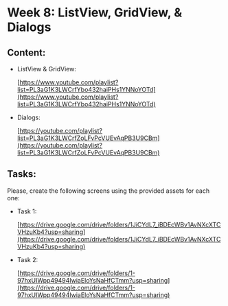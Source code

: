 # Week 8: ListView, GridView, & Dialogs

## Content:

- ListView & GridView:
    
    [https://www.youtube.com/playlist?list=PL3aG1K3LWCrfYbo432haiPHs1YNNoYOTd](https://www.youtube.com/playlist?list=PL3aG1K3LWCrfYbo432haiPHs1YNNoYOTd)
    
- Dialogs:
    
    [https://youtube.com/playlist?list=PL3aG1K3LWCrfZoLFvPcVUEvAqPB3U9CBm](https://youtube.com/playlist?list=PL3aG1K3LWCrfZoLFvPcVUEvAqPB3U9CBm)
    

## Tasks:

Please, create the following screens using the provided assets for each one:

- Task 1:
    
    [https://drive.google.com/drive/folders/1JiCYdL7_iBDEcWBv1AvNXcXTCVHzuKb4?usp=sharing](https://drive.google.com/drive/folders/1JiCYdL7_iBDEcWBv1AvNXcXTCVHzuKb4?usp=sharing)
    
- Task 2:
    
    [https://drive.google.com/drive/folders/1-97hxUIWpp49494IwiaEIoYsNaHfCTmm?usp=sharing](https://drive.google.com/drive/folders/1-97hxUIWpp49494IwiaEIoYsNaHfCTmm?usp=sharing)